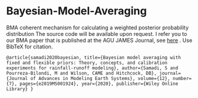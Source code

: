 # Bayesian-Model-Averaging
BMA coherent mechanism for calculating a weighted posterior probability distribution 
The source code will be available upon request. I refer you to our BMA paper that is published at the AGU JAMES Journal, see [here](https://agupubs.onlinelibrary.wiley.com/doi/abs/10.1029/2019MS001924) . Use BibTeX for citation.

`@article{samadi2020bayesian,
  title={Bayesian model averaging with fixed and flexible priors: Theory, concepts, and calibration experiments for rainfall-runoff modeling},
  author={Samadi, S and Pourreza-Bilondi, M and Wilson, CAME and Hitchcock, DB},
  journal={Journal of Advances in Modeling Earth Systems},
  volume={12},
  number={7},
  pages={e2019MS001924},
  year={2020},
  publisher={Wiley Online Library}
}`
